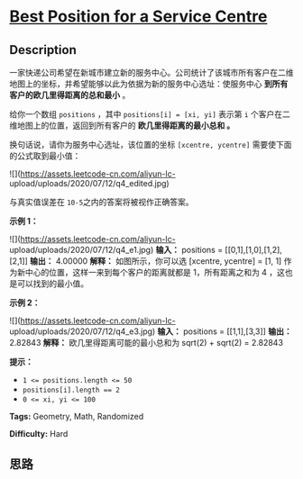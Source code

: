 # [Best Position for a Service Centre][title]

## Description

一家快递公司希望在新城市建立新的服务中心。公司统计了该城市所有客户在二维地图上的坐标，并希望能够以此为依据为新的服务中心选址：使服务中心
**到所有客户的欧几里得距离的总和最小** 。

给你一个数组 `positions` ，其中 `positions[i] = [xi, yi]` 表示第 `i` 个客户在二维地图上的位置，返回到所有客户的
**欧几里得距离的最小总和 。**

换句话说，请你为服务中心选址，该位置的坐标 `[xcentre, ycentre]` 需要使下面的公式取到最小值：

![](https://assets.leetcode-cn.com/aliyun-lc-
upload/uploads/2020/07/12/q4_edited.jpg)

与真实值误差在 `10-5`之内的答案将被视作正确答案。



**示例 1：**

![](https://assets.leetcode-cn.com/aliyun-lc-
upload/uploads/2020/07/12/q4_e1.jpg)
            **输入：** positions = [[0,1],[1,0],[1,2],[2,1]]    **输出：** 4.00000    **解释：** 如图所示，你可以选 [xcentre, ycentre] = [1, 1] 作为新中心的位置，这样一来到每个客户的距离就都是 1，所有距离之和为 4 ，这也是可以找到的最小值。    

**示例 2：**

![](https://assets.leetcode-cn.com/aliyun-lc-
upload/uploads/2020/07/12/q4_e3.jpg)
            **输入：** positions = [[1,1],[3,3]]    **输出：** 2.82843    **解释：** 欧几里得距离可能的最小总和为 sqrt(2) + sqrt(2) = 2.82843    



**提示：**

  * `1 <= positions.length <= 50`
  * `positions[i].length == 2`
  * `0 <= xi, yi <= 100`


**Tags:** Geometry, Math, Randomized

**Difficulty:** Hard

## 思路

[title]: https://leetcode-cn.com/problems/best-position-for-a-service-centre
